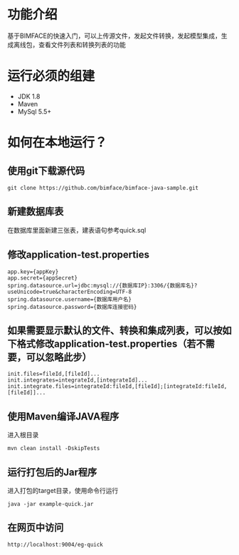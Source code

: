# 功能介绍

基于BIMFACE的快速入门，可以上传源文件，发起文件转换，发起模型集成，生成离线包，查看文件列表和转换列表的功能

# 运行必须的组建

- JDK 1.8
- Maven
- MySql 5.5+

# 如何在本地运行？
## 使用git下载源代码

```
git clone https://github.com/bimface/bimface-java-sample.git
```

## 新建数据库表
在数据库里面新建三张表，建表语句参考quick.sql

## 修改application-test.properties

```
app.key={appKey}
app.secret={appSecret}
spring.datasource.url=jdbc:mysql://{数据库IP}:3306/{数据库名}?useUnicode=true&characterEncoding=UTF-8
spring.datasource.username={数据库用户名}
spring.datasource.password={数据库连接密码}
```



## 如果需要显示默认的文件、转换和集成列表，可以按如下格式修改application-test.properties（若不需要，可以忽略此步）
```
init.files=fileId,[fileId]...
init.integrates=integrateId,[integrateId]...
init.integrate.files=integrateId:fileId,[fileId];[integrateId:fileId,[fileId]]...
```



## 使用Maven编译JAVA程序

进入根目录
```
mvn clean install -DskipTests
```

## 运行打包后的Jar程序

进入打包的target目录，使用命令行运行
```
java -jar example-quick.jar
```

## 在网页中访问

```
http://localhost:9004/eg-quick
```
